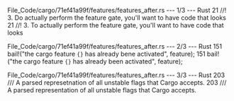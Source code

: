 File_Code/cargo/71ef41a99f/features/features_after.rs --- 1/3 --- Rust
21 //! 3. Do actually perform the feature gate, you'll want to have code that looks                                                                          21 //! 3. To actually perform the feature gate, you'll want to have code that looks

File_Code/cargo/71ef41a99f/features/features_after.rs --- 2/3 --- Rust
151             bail!("the cargo feature `{}` has already bene activated", feature);                                                                         151             bail!("the cargo feature `{}` has already been activated", feature);

File_Code/cargo/71ef41a99f/features/features_after.rs --- 3/3 --- Rust
203 /// A parsed represetnation of all unstable flags that Cargo accepts.                                                                                    203 /// A parsed representation of all unstable flags that Cargo accepts.

